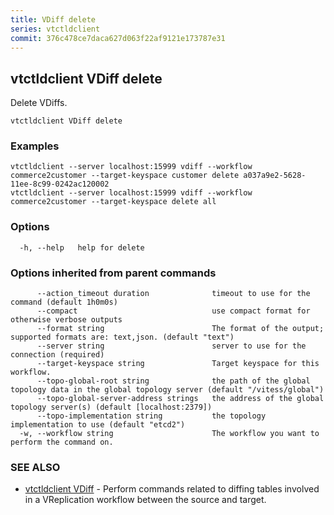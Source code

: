 ```yaml
---
title: VDiff delete
series: vtctldclient
commit: 376c478ce7daca627d063f22af9121e173787e31
---
```

## vtctldclient VDiff delete

Delete VDiffs.

```
vtctldclient VDiff delete
```

### Examples

```
vtctldclient --server localhost:15999 vdiff --workflow commerce2customer --target-keyspace customer delete a037a9e2-5628-11ee-8c99-0242ac120002
vtctldclient --server localhost:15999 vdiff --workflow commerce2customer --target-keyspace delete all
```

### Options

```
  -h, --help   help for delete
```

### Options inherited from parent commands

```
      --action_timeout duration              timeout to use for the command (default 1h0m0s)
      --compact                              use compact format for otherwise verbose outputs
      --format string                        The format of the output; supported formats are: text,json. (default "text")
      --server string                        server to use for the connection (required)
      --target-keyspace string               Target keyspace for this workflow.
      --topo-global-root string              the path of the global topology data in the global topology server (default "/vitess/global")
      --topo-global-server-address strings   the address of the global topology server(s) (default [localhost:2379])
      --topo-implementation string           the topology implementation to use (default "etcd2")
  -w, --workflow string                      The workflow you want to perform the command on.
```

### SEE ALSO

* [vtctldclient VDiff](../)	 - Perform commands related to diffing tables involved in a VReplication workflow between the source and target.

